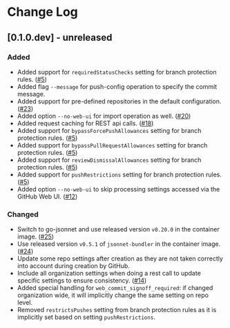 # Change Log

## [0.1.0.dev] - unreleased

### Added

- Added support for `requiredStatusChecks` setting for branch protection rules. ([#5](https://gitlab.eclipse.org/eclipsefdn/security/otterdog/-/issues/5))
- Added flag `--message` for push-config operation to specify the commit message.
- Added support for pre-defined repositories in the default configuration. ([#23](https://gitlab.eclipse.org/eclipsefdn/security/otterdog/-/issues/23))
- Added option `--no-web-ui` for import operation as well. ([#20](https://gitlab.eclipse.org/eclipsefdn/security/otterdog/-/issues/20))
- Added request caching for REST api calls. ([#18](https://gitlab.eclipse.org/eclipsefdn/security/otterdog/-/issues/18))
- Added support for `bypassForcePushAllowances` setting for branch protection rules. ([#5](https://gitlab.eclipse.org/eclipsefdn/security/otterdog/-/issues/5))
- Added support for `bypassPullRequestAllowances` setting for branch protection rules. ([#5](https://gitlab.eclipse.org/eclipsefdn/security/otterdog/-/issues/5))
- Added support for `reviewDismissalAllowances` setting for branch protection rules. ([#5](https://gitlab.eclipse.org/eclipsefdn/security/otterdog/-/issues/5))
- Added support for `pushRestrictions` setting for branch protection rules. ([#5](https://gitlab.eclipse.org/eclipsefdn/security/otterdog/-/issues/5))
- Added option `--no-web-ui` to skip processing settings accessed via the GitHub Web UI. ([#12](https://gitlab.eclipse.org/eclipsefdn/security/otterdog/-/issues/12))

### Changed

- Switch to go-jsonnet and use released version `v0.20.0` in the container image. ([#25](https://gitlab.eclipse.org/eclipsefdn/security/otterdog/-/issues/25))
- Use released version `v0.5.1` of `jsonnet-bundler` in the container image. ([#24](https://gitlab.eclipse.org/eclipsefdn/security/otterdog/-/issues/24))
- Update some repo settings after creation as they are not taken correctly into account during creation by GitHub.
- Include all organization settings when doing a rest call to update specific settings to ensure consistency. ([#14](https://gitlab.eclipse.org/eclipsefdn/security/otterdog/-/issues/14))
- Added special handling for `web_commit_signoff_required`: if changed organization wide, it will implicitly change the same setting on repo level.
- Removed `restrictsPushes` setting from branch protection rules as it is implicitly set based on setting `pushRestrictions`.
